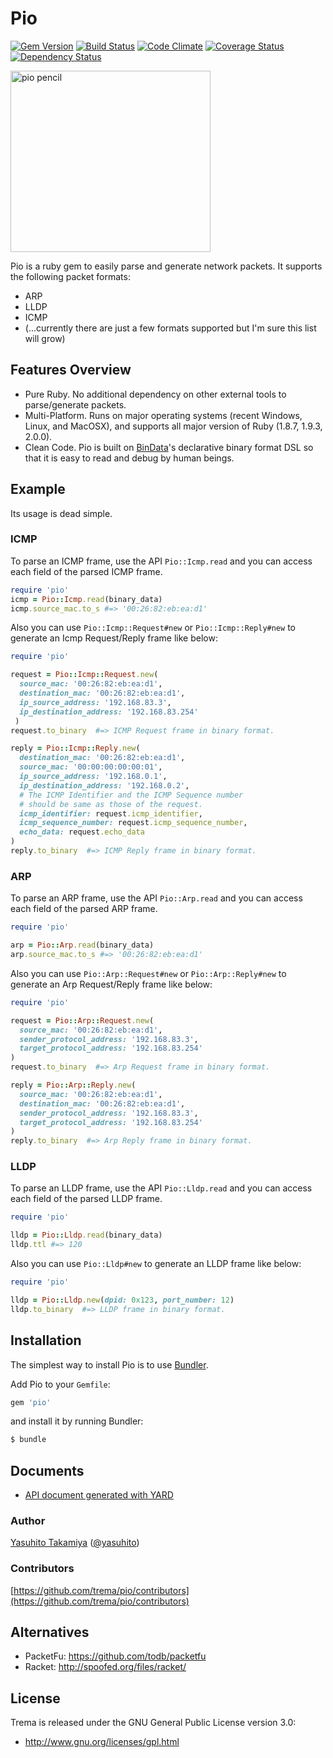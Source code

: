 Pio
===
[![Gem Version](https://badge.fury.io/rb/pio.png)](http://badge.fury.io/rb/pio)
[![Build Status](https://travis-ci.org/trema/pio.png?branch=develop)](https://travis-ci.org/trema/pio)
[![Code Climate](https://codeclimate.com/github/trema/pio.png)](https://codeclimate.com/github/trema/pio)
[![Coverage Status](https://coveralls.io/repos/trema/pio/badge.png?branch=develop)](https://coveralls.io/r/trema/pio)
[![Dependency Status](https://gemnasium.com/trema/pio.png)](https://gemnasium.com/trema/pio)

<a href="http://www.flickr.com/photos/mongogushi/4226014070/" title="pio pencil by mongo gushi, on Flickr"><img src="http://farm5.staticflickr.com/4022/4226014070_cdeb7c1e5d_n.jpg" width="320" height="290" alt="pio pencil"></a>

Pio is a ruby gem to easily parse and generate network packets. It supports the following packet formats:

 * ARP
 * LLDP
 * ICMP
 * (...currently there are just a few formats supported but I'm sure this list will grow)


Features Overview
-----------------

 * Pure Ruby. No additional dependency on other external tools
   to parse/generate packets.
 * Multi-Platform. Runs on major operating systems (recent Windows,
   Linux, and MacOSX), and supports all major version of Ruby (1.8.7,
   1.9.3, 2.0.0).
 * Clean Code. Pio is built on
   [BinData](https://github.com/dmendel/bindata)'s declarative binary
   format DSL so that it is easy to read and debug by human beings.


Example
-------

Its usage is dead simple.

### ICMP
To parse an ICMP frame, use the API `Pio::Icmp.read` and you can access
each field of the parsed ICMP frame.

````ruby
require 'pio'
icmp = Pio::Icmp.read(binary_data)
icmp.source_mac.to_s #=> '00:26:82:eb:ea:d1'
````
Also you can use `Pio::Icmp::Request#new` or `Pio::Icmp::Reply#new` to
generate an Icmp Request/Reply frame like below:

```ruby
require 'pio'

request = Pio::Icmp::Request.new(
  source_mac: '00:26:82:eb:ea:d1',
  destination_mac: '00:26:82:eb:ea:d1',
  ip_source_address: '192.168.83.3',
  ip_destination_address: '192.168.83.254'
 )
request.to_binary  #=> ICMP Request frame in binary format.

reply = Pio::Icmp::Reply.new(
  destination_mac: '00:26:82:eb:ea:d1',
  source_mac: '00:00:00:00:00:01',
  ip_source_address: '192.168.0.1',
  ip_destination_address: '192.168.0.2',
  # The ICMP Identifier and the ICMP Sequence number
  # should be same as those of the request.
  icmp_identifier: request.icmp_identifier,
  icmp_sequence_number: request.icmp_sequence_number,
  echo_data: request.echo_data
)
reply.to_binary  #=> ICMP Reply frame in binary format.
````

### ARP

To parse an ARP frame, use the API `Pio::Arp.read` and you can access
each field of the parsed ARP frame.

```ruby
require 'pio'

arp = Pio::Arp.read(binary_data)
arp.source_mac.to_s #=> '00:26:82:eb:ea:d1'
```

Also you can use `Pio::Arp::Request#new` or `Pio::Arp::Reply#new` to
generate an Arp Request/Reply frame like below:

```ruby
require 'pio'

request = Pio::Arp::Request.new(
  source_mac: '00:26:82:eb:ea:d1',
  sender_protocol_address: '192.168.83.3',
  target_protocol_address: '192.168.83.254'
)
request.to_binary  #=> Arp Request frame in binary format.

reply = Pio::Arp::Reply.new(
  source_mac: '00:26:82:eb:ea:d1',
  destination_mac: '00:26:82:eb:ea:d1',
  sender_protocol_address: '192.168.83.3',
  target_protocol_address: '192.168.83.254'
)
reply.to_binary  #=> Arp Reply frame in binary format.
```

### LLDP

To parse an LLDP frame, use the API `Pio::Lldp.read` and you can
access each field of the parsed LLDP frame.

```ruby
require 'pio'

lldp = Pio::Lldp.read(binary_data)
lldp.ttl #=> 120
```

Also you can use `Pio::Lldp#new` to generate an LLDP frame like below:

```ruby
require 'pio'

lldp = Pio::Lldp.new(dpid: 0x123, port_number: 12)
lldp.to_binary  #=> LLDP frame in binary format.
```


Installation
------------

The simplest way to install Pio is to use [Bundler](http://gembundler.com/).

Add Pio to your `Gemfile`:

```ruby
gem 'pio'
```

and install it by running Bundler:

```bash
$ bundle
```


Documents
---------

 * [API document generated with YARD](http://rubydoc.info/github/trema/pio/frames/file/README.md)


### Author

[Yasuhito Takamiya](https://github.com/yasuhito) ([@yasuhito](http://twitter.com/yasuhito))

### Contributors

[https://github.com/trema/pio/contributors](https://github.com/trema/pio/contributors)


Alternatives
------------

 * PacketFu: https://github.com/todb/packetfu
 * Racket: http://spoofed.org/files/racket/


License
-------

Trema is released under the GNU General Public License version 3.0:

* http://www.gnu.org/licenses/gpl.html
